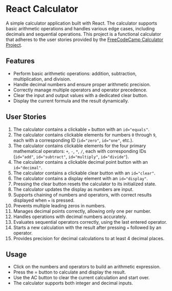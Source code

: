 # React Calculator

A simple calculator application built with React. The calculator supports basic arithmetic operations and handles various edge cases, including decimals and sequential operations. This project is a functional calculator that adheres to the user stories provided by the [FreeCodeCamp Calculator Project](https://javascript-calculator.freecodecamp.rocks/).

## Features

- Perform basic arithmetic operations: addition, subtraction, multiplication, and division.
- Handle decimal numbers and ensure proper arithmetic precision.
- Correctly manage multiple operators and operator precedence.
- Clear the input and output values with a dedicated clear button.
- Display the current formula and the result dynamically.

## User Stories

1. The calculator contains a clickable `=` button with an `id="equals"`.
2. The calculator contains clickable elements for numbers `0` through `9`, each with a corresponding ID (`id="zero"`, `id="one"`, etc.).
3. The calculator contains clickable elements for the four primary mathematical operators: `+`, `-`, `*`, `/`, each with corresponding IDs (`id="add"`, `id="subtract"`, `id="multiply"`, `id="divide"`).
4. The calculator contains a clickable decimal point button with an `id="decimal"`.
5. The calculator contains a clickable clear button with an `id="clear"`.
6. The calculator contains a display element with an `id="display"`.
7. Pressing the clear button resets the calculator to its initialized state.
8. The calculator updates the display as numbers are input.
9. Supports chaining of numbers and operators, with correct results displayed when `=` is pressed.
10. Prevents multiple leading zeros in numbers.
11. Manages decimal points correctly, allowing only one per number.
12. Handles operations with decimal numbers accurately.
13. Evaluates sequential operators correctly, using the last entered operator.
14. Starts a new calculation with the result after pressing `=` followed by an operator.
15. Provides precision for decimal calculations to at least 4 decimal places.

## Usage
- Click on the numbers and operators to build an arithmetic expression.
- Press the = button to calculate and display the result.
- Use the AC button to clear the current calculation and start over.
- The calculator supports both integer and decimal inputs.


